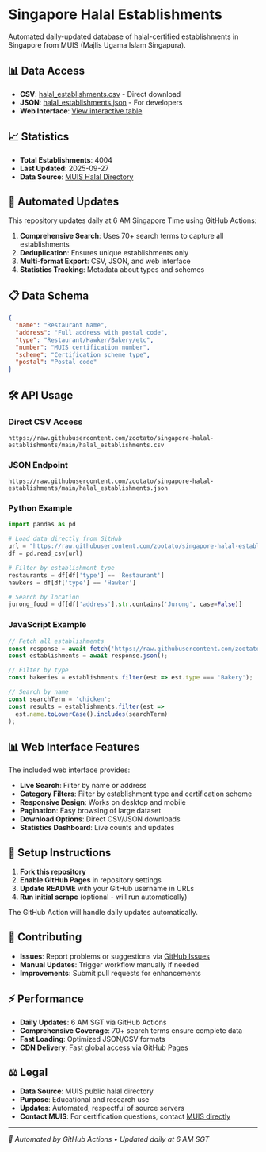 # Singapore Halal Establishments

Automated daily-updated database of halal-certified establishments in Singapore from MUIS (Majlis Ugama Islam Singapura).

## 📊 Data Access

- **CSV**: [halal_establishments.csv](halal_establishments.csv) - Direct download
- **JSON**: [halal_establishments.json](halal_establishments.json) - For developers
- **Web Interface**: [View interactive table](https://zootato.github.io/singapore-halal-establishments/)

## 📈 Statistics

- **Total Establishments**: 4004
- **Last Updated**: 2025-09-27
- **Data Source**: [MUIS Halal Directory](https://halal.muis.gov.sg/halal/establishments)

## 🔄 Automated Updates

This repository updates daily at 6 AM Singapore Time using GitHub Actions:

1. **Comprehensive Search**: Uses 70+ search terms to capture all establishments
2. **Deduplication**: Ensures unique establishments only
3. **Multi-format Export**: CSV, JSON, and web interface
4. **Statistics Tracking**: Metadata about types and schemes

## 📋 Data Schema

```json
{
  "name": "Restaurant Name",
  "address": "Full address with postal code",
  "type": "Restaurant/Hawker/Bakery/etc",
  "number": "MUIS certification number",
  "scheme": "Certification scheme type",
  "postal": "Postal code"
}
```

## 🛠 API Usage

### Direct CSV Access
```
https://raw.githubusercontent.com/zootato/singapore-halal-establishments/main/halal_establishments.csv
```

### JSON Endpoint
```
https://raw.githubusercontent.com/zootato/singapore-halal-establishments/main/halal_establishments.json
```

### Python Example
```python
import pandas as pd

# Load data directly from GitHub
url = "https://raw.githubusercontent.com/zootato/singapore-halal-establishments/main/halal_establishments.csv"
df = pd.read_csv(url)

# Filter by establishment type
restaurants = df[df['type'] == 'Restaurant']
hawkers = df[df['type'] == 'Hawker']

# Search by location
jurong_food = df[df['address'].str.contains('Jurong', case=False)]
```

### JavaScript Example
```javascript
// Fetch all establishments
const response = await fetch('https://raw.githubusercontent.com/zootato/singapore-halal-establishments/main/halal_establishments.json');
const establishments = await response.json();

// Filter by type
const bakeries = establishments.filter(est => est.type === 'Bakery');

// Search by name
const searchTerm = 'chicken';
const results = establishments.filter(est =>
  est.name.toLowerCase().includes(searchTerm)
);
```

## 📊 Web Interface Features

The included web interface provides:

- **Live Search**: Filter by name or address
- **Category Filters**: Filter by establishment type and certification scheme
- **Responsive Design**: Works on desktop and mobile
- **Pagination**: Easy browsing of large dataset
- **Download Options**: Direct CSV/JSON downloads
- **Statistics Dashboard**: Live counts and updates

## 🚀 Setup Instructions

1. **Fork this repository**
2. **Enable GitHub Pages** in repository settings
3. **Update README** with your GitHub username in URLs
4. **Run initial scrape** (optional - will run automatically)

The GitHub Action will handle daily updates automatically.

## 🤝 Contributing

- **Issues**: Report problems or suggestions via [GitHub Issues](../../issues)
- **Manual Updates**: Trigger workflow manually if needed
- **Improvements**: Submit pull requests for enhancements

## ⚡ Performance

- **Daily Updates**: 6 AM SGT via GitHub Actions
- **Comprehensive Coverage**: 70+ search terms ensure complete data
- **Fast Loading**: Optimized JSON/CSV formats
- **CDN Delivery**: Fast global access via GitHub Pages

## ⚖️ Legal

- **Data Source**: MUIS public halal directory
- **Purpose**: Educational and research use
- **Updates**: Automated, respectful of source servers
- **Contact MUIS**: For certification questions, contact [MUIS directly](https://www.muis.gov.sg/)

---

*🤖 Automated by GitHub Actions • Updated daily at 6 AM SGT*